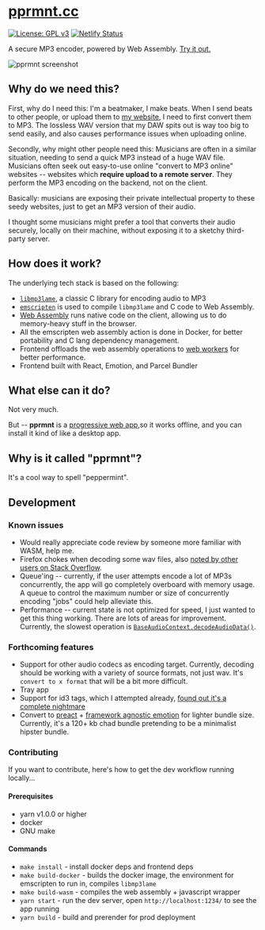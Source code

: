 # [pprmnt.cc](https://pprmnt.cc)
[![License: GPL v3](https://img.shields.io/badge/License-GPLv3-blue.svg)](https://www.gnu.org/licenses/gpl-3.0)
[![Netlify Status](https://api.netlify.com/api/v1/badges/f1cd5962-35b0-409a-8621-4cfca36bbdef/deploy-status)](https://app.netlify.com/sites/musing-yalow-be7560/deploys)

A secure MP3 encoder, powered by Web Assembly. [Try it out.](https://pprmnt.cc)


![pprmnt screenshot](https://user-images.githubusercontent.com/11850362/80697526-a9545980-8b0b-11ea-9944-5cdb3dd58f18.png)

## Why do we need this?

First, why do I need this: I'm a beatmaker, I make beats. When I send beats to other people, or upload them to [my website](https://damachabeats.com), I need to first convert them to MP3. The lossless WAV version that my DAW spits out is way too big to send easily, and also causes performance issues when uploading online.

Secondly, why might other people need this: Musicians are often in a similar situation, needing to send a quick MP3 instead of a huge WAV file. Musicians often seek out easy-to-use online "convert to MP3 online" websites -- websites which **require upload to a remote server**. They perform the MP3 encoding on the backend, not on the client. 

Basically: musicians are exposing their private intellectual property to these seedy websites, just to get an MP3 version of their audio. 

I thought some musicians might prefer a tool that converts their audio securely, locally on their machine, without exposing it to a sketchy third-party server.

## How does it work?

The underlying tech stack is based on the following:
* [`libmp3lame`](https://lame.sourceforge.io/), a classic C library for encoding audio to MP3
* [`emscripten`](https://emscripten.org/) is used to compile `libmp3lame` and C code to Web Assembly.
* [Web Assembly](https://developer.mozilla.org/en-US/docs/WebAssembly) runs native code on the client, allowing us to do memory-heavy stuff in the browser.
* All the emscripten web assembly action is done in Docker, for better portability and C lang dependency management.
* Frontend offloads the web assembly operations to [web workers](https://developer.mozilla.org/en-US/docs/Web/API/Worker/Worker) for better performance.
* Frontend built with React, Emotion, and Parcel Bundler

## What else can it do?

Not very much.

But -- **pprmnt** is a [progressive web app](https://developer.mozilla.org/en-US/docs/Web/Progressive_web_apps),so it works offline, and you can install it kind of like a desktop app.

## Why is it called "pprmnt"?

It's a cool way to spell "peppermint". 

## Development
### Known issues
* Would really appreciate code review by someone more familiar with WASM, help me.
* Firefox chokes when decoding some wav files, also [noted by other users on Stack Overflow](https://stackoverflow.com/questions/26169678/why-certain-wav-files-cannot-be-decoded-in-firefox).
* Queue'ing -- currently, if the user attempts encode a lot of MP3s concurrently, the app will go completely overboard with memory usage. A queue to control the maximum number or size of concurrently encoding "jobs" could help alleviate this.
* Performance -- current state is not optimized for speed, I just wanted to get this thing working. There are lots of areas for improvement. Currently, the slowest operation is [`BaseAudioContext.decodeAudioData()`](https://developer.mozilla.org/en-US/docs/Web/API/BaseAudioContext/decodeAudioData).

### Forthcoming features
* Support for other audio codecs as encoding target. Currently, decoding should be working with a variety of source formats, not just wav. It's `convert to x format` that will be a bit more difficult.
* Tray app
* Support for id3 tags, which I attempted already, [found out it's a complete nightmare](https://blog.codinghorror.com/a-spec-tacular-failure/)
* Convert to [preact](https://preactjs.com/guide/v10/hooks) + [framework agnostic emotion](https://www.notion.so/johnnynchyah/pprmnt-todo-a585e4c4c3da463fa351a44f8374aa44#29063fd25ec743ab88d1374fe20d853f) for lighter bundle size. Currently, it's a 120+ kb chad bundle pretending to be a minimalist hipster bundle.

### Contributing
If you want to contribute, here's how to get the dev workflow running locally...

#### Prerequisites
* yarn v1.0.0 or higher
* docker
* GNU make

#### Commands
* `make install` - install docker deps and frontend deps
* `make build-docker` - builds the docker image, the environment for emscripten to run in, compiles `libmp3lame`
* `make build-wasm` - compiles the web assembly + javascript wrapper
* `yarn start` - run the dev server, open `http://localhost:1234/` to see the app running
* `yarn build` - build and prerender for prod deployment
